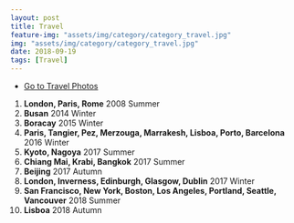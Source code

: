 ```yaml
---
layout: post
title: Travel
feature-img: "assets/img/category/category_travel.jpg"
img: "assets/img/category/category_travel.jpg"
date: 2018-09-19
tags: [Travel]
---
```


<!--
원래는 ninja.md

![image]({{ site.baseurl }}/{{ page.img }})

Sed ut perspiciatis unde omnis iste natus error sit voluptatem accusantium doloremque laudantium, totam rem aperiam, eaque ipsa quae ab illo inventore veritatis et quasi architecto beatae vitae dicta sunt explicabo. Nemo enim ipsam voluptatem <a>quia voluptas sit aspernatur</a> aut odit aut fugit, sed quia consequuntur magni dolores eos qui ratione voluptatem sequi nesciunt. Neque porro quisquam est, qui dolorem ipsum quia dolor sit amet, consectetur, adipisci velit, sed quia non numquam eius <a>modi tempora incidunt</a> ut labore et dolore magnam aliquam quaerat voluptatem. Ut enim ad minima veniam, quis nostrum exercitationem ullam corporis suscipit laboriosam, nisi ut aliquid ex ea commodi consequatur? Quis autem vel eum iure reprehenderit qui in ea voluptate elit esse quam nihil molestiae consequatur, vel illum qui dolorem eum fugiat quo voluptas nulla pariatur?-->


- <a href = "https://suyeon0506.github.io/photo/">Go to Travel Photos</a>
1. <b>London, Paris, Rome</b>  2008 Summer
2. <b>Busan</b>  2014 Winter
3. <b>Boracay</b>  2015 Winter
4. <b>Paris, Tangier, Pez, Merzouga, Marrakesh, Lisboa, Porto, Barcelona</b>  2016 Winter
5. <b>Kyoto, Nagoya</b>  2017 Summer
6. <b>Chiang Mai, Krabi, Bangkok</b>  2017 Summer
7. <b>Beijing</b>  2017 Autumn
8. <b>London, Inverness, Edinburgh, Glasgow, Dublin</b>  2017 Winter
9. <b>San Francisco, New York, Boston, Los Angeles, Portland, Seattle, Vancouver</b>  2018 Summer
10. <b>Lisboa</b>  2018 Autumn


